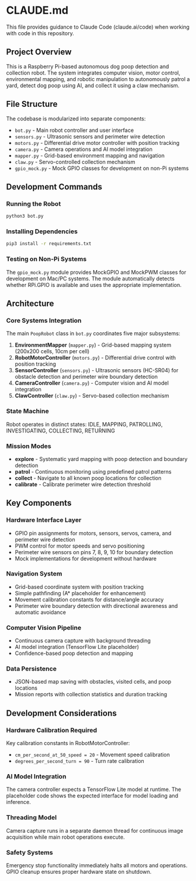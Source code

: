 # CLAUDE.md

This file provides guidance to Claude Code (claude.ai/code) when working with code in this repository.

## Project Overview

This is a Raspberry Pi-based autonomous dog poop detection and collection robot. The system integrates computer vision, motor control, environmental mapping, and robotic manipulation to autonomously patrol a yard, detect dog poop using AI, and collect it using a claw mechanism.

## File Structure

The codebase is modularized into separate components:

- `bot.py` - Main robot controller and user interface
- `sensors.py` - Ultrasonic sensors and perimeter wire detection
- `motors.py` - Differential drive motor controller with position tracking  
- `camera.py` - Camera operations and AI model integration
- `mapper.py` - Grid-based environment mapping and navigation
- `claw.py` - Servo-controlled collection mechanism
- `gpio_mock.py` - Mock GPIO classes for development on non-Pi systems

## Development Commands

### Running the Robot
```bash
python3 bot.py
```

### Installing Dependencies
```bash
pip3 install -r requirements.txt
```

### Testing on Non-Pi Systems
The `gpio_mock.py` module provides MockGPIO and MockPWM classes for development on Mac/PC systems. The module automatically detects whether RPi.GPIO is available and uses the appropriate implementation.

## Architecture

### Core Systems Integration
The main `PoopRobot` class in `bot.py` coordinates five major subsystems:

1. **EnvironmentMapper** (`mapper.py`) - Grid-based mapping system (200x200 cells, 10cm per cell)
2. **RobotMotorController** (`motors.py`) - Differential drive control with position tracking
3. **SensorController** (`sensors.py`) - Ultrasonic sensors (HC-SR04) for obstacle detection and perimeter wire boundary detection
4. **CameraController** (`camera.py`) - Computer vision and AI model integration
5. **ClawController** (`claw.py`) - Servo-based collection mechanism

### State Machine
Robot operates in distinct states: IDLE, MAPPING, PATROLLING, INVESTIGATING, COLLECTING, RETURNING

### Mission Modes
- **explore** - Systematic yard mapping with poop detection and boundary detection
- **patrol** - Continuous monitoring using predefined patrol patterns
- **collect** - Navigate to all known poop locations for collection
- **calibrate** - Calibrate perimeter wire detection threshold

## Key Components

### Hardware Interface Layer
- GPIO pin assignments for motors, sensors, servos, camera, and perimeter wire detection
- PWM control for motor speeds and servo positioning
- Perimeter wire sensors on pins 7, 8, 9, 10 for boundary detection
- Mock implementations for development without hardware

### Navigation System
- Grid-based coordinate system with position tracking
- Simple pathfinding (A* placeholder for enhancement)
- Movement calibration constants for distance/angle accuracy
- Perimeter wire boundary detection with directional awareness and automatic avoidance

### Computer Vision Pipeline
- Continuous camera capture with background threading
- AI model integration (TensorFlow Lite placeholder)
- Confidence-based poop detection and mapping

### Data Persistence
- JSON-based map saving with obstacles, visited cells, and poop locations
- Mission reports with collection statistics and duration tracking

## Development Considerations

### Hardware Calibration Required
Key calibration constants in RobotMotorController:
- `cm_per_second_at_50_speed = 20` - Movement speed calibration
- `degrees_per_second_turn = 90` - Turn rate calibration

### AI Model Integration
The camera controller expects a TensorFlow Lite model at runtime. The placeholder code shows the expected interface for model loading and inference.

### Threading Model
Camera capture runs in a separate daemon thread for continuous image acquisition while main robot operations execute.

### Safety Systems
Emergency stop functionality immediately halts all motors and operations. GPIO cleanup ensures proper hardware state on shutdown.